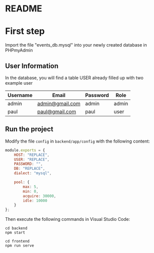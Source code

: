 
# README

# First step

Import the file "events_db.mysql" into your newly created database in PHPmyAdmin

## User Information

In the database, you will find a table USER already filled up with two example user 

| Username | Email           | Password | Role  |
|----------|-----------------|----------|-------|
| admin    | admin@gmail.com | admin    | admin |
| paul     | paul@gmail.com  | paul     | user  |


## Run the project

Modify the file `config` in `backend/app/config` with the following content:

```javascript
module.exports = {
    HOST: "REPLACE", 
    USER: "REPLACE", 
    PASSWORD: "",
    DB: "REPLACE",
    dialect: "mysql",

    pool: {
        max: 5,
        min: 0,
        acquire: 30000,
        idle: 10000
    }
};
```

Then execute the following commands in Visual Studio Code:

```
cd backend
npm start

cd frontend
npm run serve
```
